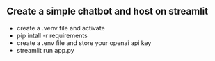 ## Create a simple chatbot and host on streamlit
- create a .venv file and activate
- pip intall -r requirements
- create a .env file and store your openai api key
- streamlit run app.py
